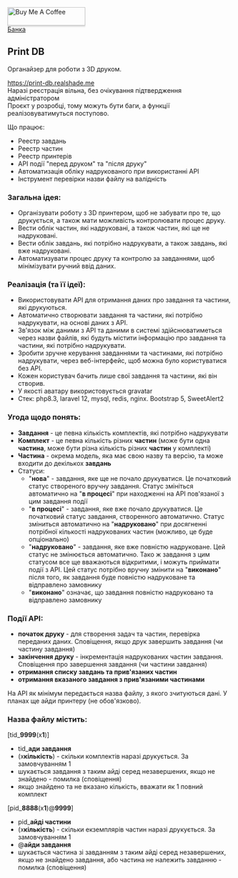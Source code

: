 <a href="https://www.buymeacoffee.com/realshade" target="_blank"><img src="https://www.buymeacoffee.com/assets/img/custom_images/orange_img.png" alt="Buy Me A Coffee" style="height: 41px !important;width: 174px !important;box-shadow: 0px 3px 2px 0px rgba(190, 190, 190, 0.5) !important;-webkit-box-shadow: 0px 3px 2px 0px rgba(190, 190, 190, 0.5) !important;" ></a><br>
<a href="https://send.monobank.ua/jar/3j3xQ5EFsP" target="_blank">Банка</a>

## Print DB

Органайзер для роботи з 3D друком.

https://print-db.realshade.me<br>
Наразі реєстрація вільна, без очікування підтвердження адміністратором<br>
Проєкт у розробці, тому можуть бути баги, а функції реалізовуватимуться поступово.

Що працює:
* Реестр завдань 
* Реестр частин
* Реестр принтерів
* API події "перед друком" та "після друку"
* Автоматизація обліку надрукованого при використанні API
* Інструмент перевірки назви файлу на валідність

<h3>Загальна ідея:</h3>

* Організувати роботу з 3D принтером, щоб не забувати про те, що друкується, а також мати можливість контролювати процес друку.
* Вести облік частин, які надруковані, а також частин, які ще не надруковані.
* Вести облік завдань, які потрібно надрукувати, а також завдань, які вже надруковані.
* Автоматизувати процес друку та контролю за завданнями, щоб мінімізувати ручний ввід даних.

<h3>Реалізація (та її ідеї):</h3>

* Використовувати API для отримання даних про завдання та частини, які друкуються.
* Автоматично створювати завдання та частини, які потрібно надрукувати, на основі даних з API.
* Зв'язок між даними з API та даними в системі здійснюватиметься через назви файлів, які будуть містити інформацію про завдання та частини, які потрібно надрукувати.
* Зробити зручне керування завданнями та частинами, які потрібно надрукувати, через веб-інтерфейс, щоб можна було користуватися без API.
* Кожен користувач бачить лише свої завдання та частини, які він створив.
* У якості аватару використовується gravatar
* Стек: php8.3, laravel 12, mysql, redis, nginx. Bootstrap 5, SweetAlert2

<h3>Угода щодо понять:</h3>

* **Завдання** - це певна кількість комплектів, які потрібно надрукувати
* **Комплект** - це певна кількість різних **частин** (може бути одна **частина**, може бути різна кількість різних **частин** у комплекті)
* **Частина** - окрема модель, яка має свою назву та версію, та може входити до декількох **завдань**
* Статуси:
  * "**нова**" - завдання, яке ще не почало друкуватися. Це початковий статус створеного вручну завдання. Статус змініться автоматично на "**в процесі**" при находженні на API пов'язаної з цим завдання події
  * "**в процесі**" - завдання, яке вже почало друкуватися. Це початковий статус завдання, створенного автоматично. Статус зміниться автоматично на "**надруковано**" при досягненні потрібної кількості надрукованих частин (можливо, це буде опціонально)
  * "**надруковано**" - завдання, яке вже повністю надруковане. Цей статус не змінюється автоматично. Тако ж завдання з цим статусом все ще вважаються відкритими, і можуть приймати події з API. Цей статус потрібно вручну змінити на "**виконано**" після того, як завдання буде повністю надруковане та відправлено замовнику
  * "**виконано**" означає, що завдання повністю надруковано та відправлено замовнику

<h3>Події API:</h3>

* **початок друку** - для створення задач та частин, перевірка переданих даних. Сповіщення, якщо друк завершить завдання (чи частину завдання)
* **закінчення друку** - інкрементація надрукованих частин завдання. Сповіщення про завершення завдання (чи частини завдання)
* **отримання списку завдань та прив'язаних частин**
* **отримання вказаного завдання з прив'язаними частинами**

На API як мінімум передається назва файлу, з якого зчитуються дані. У планах ще айди принтеру (не обов'язково).

<h3>Назва файлу містить:</h3>

[tid_**9999**(x**1**)]
* tid_**ади завдання**
* (x**кількість**) - скільки комплектів наразі друкується. За замовчуванням 1
* шукається завдання з таким айді серед незавершених, якщо не знайдено - помилка (сповіщення)
* якщо знайдено та не вказано кількість, вважати як 1 повний комплект

[pid_**8888**(x**1**)@**9999**]
* pid_**айді частини**
* (x**кількість**) - скільки екземплярів частин наразі друкується. За замовчуванням 1
* @**айди завдання**
* шукається частина зі завданням з таким айді серед незавершених, якщо не знайдено завдання, або частина не належить завданню - помилка (сповіщення)
